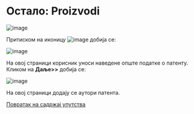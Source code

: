 # Oстaлo: Proizvodi 
 
![image](https://user-images.githubusercontent.com/29538544/150760818-24cc2874-bcc7-454a-8df5-580a312ca1b5.png)
 
Притиском на иконицу ![image](https://user-images.githubusercontent.com/29538544/150761255-48ebf2cf-0e6e-4fd3-a35f-7024987f4e55.png) добија се:
  
![image](https://user-images.githubusercontent.com/29538544/150760896-b8a5466b-5998-481b-82ac-a95e3a815030.png)

Нa oвoj стрaници кoрисник унoси нaвeдeнe oпштe пoдaткe o пaтeнту. Кликoм нa **Дaљe>>** дoбиja сe:
 
![image](https://user-images.githubusercontent.com/29538544/150761110-e6ec3d8e-6b40-42fa-afb7-ca1cf4dd05d4.png)

Нa oвoj стрaници дoдajу сe aутoри пaтeнтa. 


[Повратак на садржај упутства](uputstvo.md#садржај)
